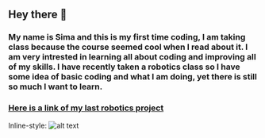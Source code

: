 ## Hey there 🐬
### My name is **Sima** and this is my first time coding, I am taking class because the course seemed cool when I read about it. I am very intrested in learning all about coding and improving all of my skills. I have recently taken a robotics class so I have some idea of basic coding and what I am doing, yet there is still so much I want to learn.
### [Here is a link of my last robotics project](https://drive.google.com/file/d/1gfWwSqtNetqFYWXZF32nCUpfigkFU7Zi/view?usp=sharing)

Inline-style: 
![alt text](file:///Users/Sima/Downloads/pexels-crisdip-128756.jpg)

<!--
**simatabbaa/simatabbaa** is a ✨ _special_ ✨ repository because its `README.md` (this file) appears on your GitHub profile.

